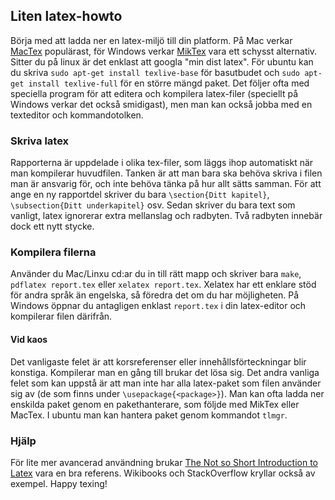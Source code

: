 ## Liten latex-howto

Börja med att ladda ner en latex-miljö till din platform. På Mac verkar [MacTex](http://tug.org/mactex/) populärast, för Windows verkar [MikTex](http://miktex.org/) vara ett schysst alternativ. Sitter du på linux är det enklast att googla "min dist latex". För ubuntu kan du skriva ```sudo apt-get install texlive-base``` för basutbudet och ```sudo apt-get install texlive-full``` för en större mängd paket. Det följer ofta med speciella program för att editera och kompilera latex-filer (speciellt på Windows verkar det också smidigast), men man kan också jobba med en texteditor och kommandotolken.

### Skriva latex
Rapporterna är uppdelade i olika tex-filer, som läggs ihop automatiskt när man kompilerar huvudfilen. Tanken är att man bara ska behöva skriva i filen man är ansvarig för, och inte behöva tänka på hur allt sätts samman. För att ange en ny rapportdel skriver du bara ```\section{Ditt kapitel}```, ```\subsection{Ditt underkapitel}``` osv. Sedan skriver du bara text som vanligt, latex ignorerar extra mellanslag och radbyten. Två radbyten innebär dock ett nytt stycke.

### Kompilera filerna

Använder du Mac/Linxu cd:ar du in till rätt mapp och skriver bara ```make```, ```pdflatex report.tex``` eller ```xelatex report.tex```. Xelatex har ett enklare stöd för andra språk än engelska, så föredra det om du har möjligheten. På Windows öppnar du antagligen enklast ```report.tex``` i din latex-editor och kompilerar filen därifrån.

#### Vid kaos

Det vanligaste felet är att korsreferenser eller innehållsförteckningar blir konstiga. Kompilerar man en gång till brukar det lösa sig. Det andra vanliga felet som kan uppstå är att man inte har alla latex-paket som filen använder sig av (de som finns under ```\usepackage{<package>}```). Man kan ofta ladda ner enskilda paket genom en pakethanterare, som följde med MikTex eller MacTex. I ubuntu man kan hantera paket genom kommandot ```tlmgr```.

### Hjälp

För lite mer avancerad användning brukar [The Not so Short Introduction to Latex](http://tobi.oetiker.ch/lshort/lshort.pdf) vara en bra referens. Wikibooks och StackOverflow kryllar också av exempel. Happy texing!
